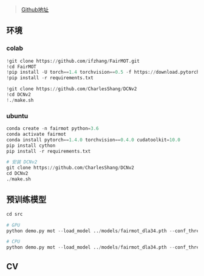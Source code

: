 <!-- 
title: A2-FairMOT
sort: 
--> 

> [Github地址](https://github.com/ifzhang/FairMOT)

## 环境

### colab
```python
!git clone https://github.com/ifzhang/FairMOT.git
!cd FairMOT
!pip install -U torch==1.4 torchvision==0.5 -f https://download.pytorch.org/whl/cu101/torch_stable.html
!pip install -r requirements.txt

!git clone https://github.com/CharlesShang/DCNv2
!cd DCNv2 
!./make.sh
```

### ubuntu

```python
conda create -n fairmot python=3.6
conda activate fairmot
conda install pytorch==1.4.0 torchvision==0.4.0 cudatoolkit=10.0
pip install cython
pip install -r requirements.txt

# 安装 DCNv2
git clone https://github.com/CharlesShang/DCNv2
cd DCNv2
./make.sh
```

## 预训练模型

```python
cd src

# GPU
python demo.py mot --load_model ../models/fairmot_dla34.pth --conf_thres 0.4

# CPU
python demo.py mot --load_model ../models/fairmot_dla34.pth --conf_thres 0.4 --gpus -1

```

## CV

```python

```